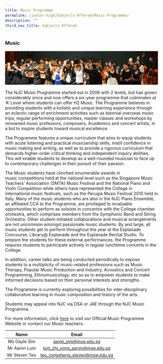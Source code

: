 ```yaml
---
title: Music Programme
permalink: /junior-high/Subjects-Offered/Music-Programme/
description: ""
third_nav_title: Subjects Offered
---
```

### Music

![](/images/niche4.png)

The NJC Music Programme started out in 2006 with 2 levels, but has grown considerably since and now offers a six-year programme that culminates at ‘A’ Level where students can offer H2 Music. The Programme believes in providing students with a holistic and unique learning experience through an eclectic range of enrichment activities such as biennial overseas music trips, regular performing opportunities, master classes and workshops by renowned music professors, composers, Academics and concert artists, in a bid to inspire students toward musical excellence.

The Programme features a unique curriculum that aims to equip students with acute listening and practical musicianship skills, instill confidence in music making and writing, as well as to provide a rigorous curriculum that demands higher-order critical thinking and independent inquiry abilities. This will enable students to develop as a well-rounded musician to face up to contemporary challenges in their pursuit of their passion.

The Music students have clinched innumerable awards in music competitions held at the national level such as the Singapore Music Teachers’ Association (SMTA) Music Festival and the National Piano and Violin Competition while others have represented the College in international music festivals, such as the Perugia Music Festival 2010 held in Italy. Many of the music students who are also in the NJC Piano Ensemble, an affiliated CCA to the Programme, are privileged to invaluable opportunities to perform as soloists in concertos with the College chamber orchestra, which comprises members from the Symphonic Band and String Orchestra. Other student-initiated collaborations and musical arrangements are not uncommon amongst passionate music students. By and large, all music students get to perform throughout the year at the Esplanade Concourse, Library@ Esplanade and the Esplanade Recital Studio. To prepare the students for these external performances, the Programme requires students to participate actively in regular lunchtime concerts in the College.

In addition, career talks are being conducted periodically to expose students to a multiplicity of music-related professions such as Music Therapy, Popular Music Production and Industry, Acoustics and Concert Programming, Ethnomusicology, etc so as to empower students to make informed decisions based on their personal interests and strengths.

The Programme is currently exploring possibilities for inter-disciplinary collaborative learning in music composition and history of the arts.

Students may appeal into NJC via DSA or JAE through the NJC Music Programme.

For more information, click [here](https://moe-nationaljc-staging.netlify.app/music-elective-programme/) to visit our Official Music Programme Website or contact our Music teachers:

| Name | Email |
|:---:|:---:|
| Ms Gayle Sim | gayle_sim@moe.edu.sg |
| Mr Aaron Lum | lum_zhi_yong_aaron@moe.edu.sg |
| Mr Steven Teo | teo_rongsheng_steven@moe.edu.sg |